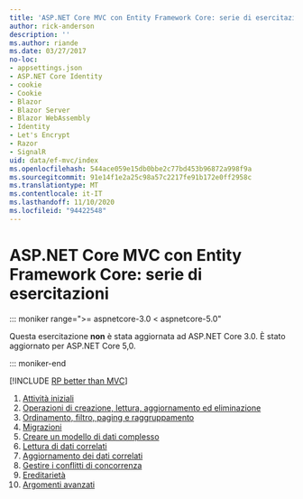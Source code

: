 ```yaml
---
title: 'ASP.NET Core MVC con Entity Framework Core: serie di esercitazioni'
author: rick-anderson
description: ''
ms.author: riande
ms.date: 03/27/2017
no-loc:
- appsettings.json
- ASP.NET Core Identity
- cookie
- Cookie
- Blazor
- Blazor Server
- Blazor WebAssembly
- Identity
- Let's Encrypt
- Razor
- SignalR
uid: data/ef-mvc/index
ms.openlocfilehash: 544ace059e15db0bbe2c77bd453b96872a998f9a
ms.sourcegitcommit: 91e14f1e2a25c98a57c2217fe91b172e0ff2958c
ms.translationtype: MT
ms.contentlocale: it-IT
ms.lasthandoff: 11/10/2020
ms.locfileid: "94422548"
---
```

# <a name="aspnet-core-mvc-with-ef-core---tutorial-series"></a>ASP.NET Core MVC con Entity Framework Core: serie di esercitazioni

::: moniker range=">= aspnetcore-3.0 < aspnetcore-5.0"

Questa esercitazione **non** è stata aggiornata ad ASP.NET Core 3.0. È stato aggiornato per ASP.NET Core 5,0.

::: moniker-end

[!INCLUDE [RP better than MVC](../../includes/RP-EF/rp-over-mvc.md)]

1. [Attività iniziali](xref:data/ef-mvc/intro)
1. [Operazioni di creazione, lettura, aggiornamento ed eliminazione](xref:data/ef-mvc/crud)
1. [Ordinamento, filtro, paging e raggruppamento](xref:data/ef-mvc/sort-filter-page)
1. [Migrazioni](xref:data/ef-mvc/migrations)
1. [Creare un modello di dati complesso](xref:data/ef-mvc/complex-data-model)
1. [Lettura di dati correlati](xref:data/ef-mvc/read-related-data)
1. [Aggiornamento dei dati correlati](xref:data/ef-mvc/update-related-data)
1. [Gestire i conflitti di concorrenza](xref:data/ef-mvc/concurrency)
1. [Ereditarietà](xref:data/ef-mvc/inheritance)
1. [Argomenti avanzati](xref:data/ef-mvc/advanced)
